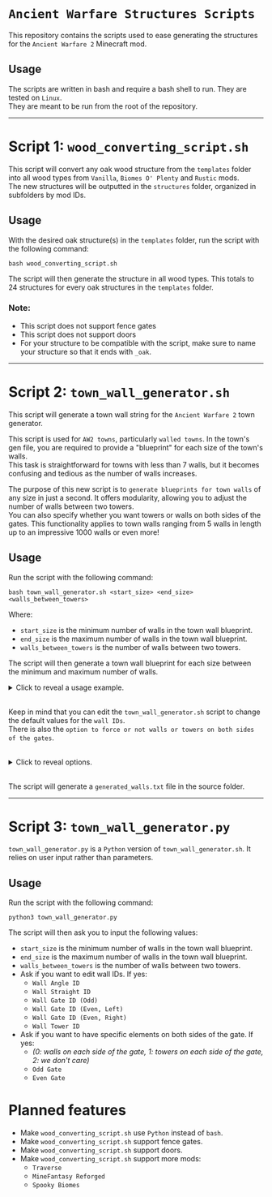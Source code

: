# **`Ancient Warfare Structures Scripts`**

This repository contains the scripts used to ease generating the structures for the `Ancient Warfare 2` Minecraft mod.


## Usage

The scripts are written in bash and require a bash shell to run. They are tested on `Linux`.  
They are meant to be run from the root of the repository.

---

# Script 1: `wood_converting_script.sh`

This script will convert any oak wood structure from the `templates` folder into all wood types from `Vanilla`, `Biomes O' Plenty` and `Rustic` mods.  
The new structures will be outputted in the `structures` folder, organized in subfolders by mod IDs.

## Usage

With the desired oak structure(s) in the `templates` folder, run the script with the following command:

```
bash wood_converting_script.sh
```

The script will then generate the structure in all wood types. This totals to 24 structures for every oak structures in the `templates` folder.  
### Note:
- This script does not support fence gates
- This script does not support doors
- For your structure to be compatible with the script, make sure to name your structure so that it ends with `_oak`.
---

# Script 2: `town_wall_generator.sh`

This script will generate a town wall string for the `Ancient Warfare 2` town generator.

This script is used for `AW2 towns`, particularly `walled towns`. In the town's gen file, you are required to provide a "blueprint" for each size of the town's walls.  
This task is straightforward for towns with less than 7 walls, but it becomes confusing and tedious as the number of walls increases.

The purpose of this new script is to `generate blueprints for town walls` of any size in just a second. It offers modularity, allowing you to adjust the number of walls between two towers.  
You can also specify whether you want towers or walls on both sides of the gates. This functionality applies to town walls ranging from 5 walls in length up to an impressive 1000 walls or even more!

## Usage

Run the script with the following command:

```
bash town_wall_generator.sh <start_size> <end_size> <walls_between_towers>
```


Where:

- `start_size` is the minimum number of walls in the town wall blueprint.
- `end_size` is the maximum number of walls in the town wall blueprint.
- `walls_between_towers` is the number of walls between two towers.

The script will then generate a town wall blueprint for each size between the minimum and maximum number of walls.

<details>
    <summary>Click to reveal a usage example.</summary>
      
    bash town_wall_generator.sh 5 15 2  
    or  
    python3 town_wall_generator.py 5 15 2
      
    Will generate:  
      
    wallPatterns:
    5:0-5-2-5-0
    6:0-5-3-4-5-0
    7:0-1-5-2-5-1-0
    8:0-1-5-3-4-5-1-0
    9:0-1-1-5-2-5-1-1-0
    10:0-1-1-5-3-4-5-1-1-0
    11:0-1-1-1-5-2-5-1-1-1-0
    12:0-1-1-1-5-3-4-5-1-1-1-0
    13:0-1-1-5-1-5-2-5-1-5-1-1-0
    14:0-1-1-5-1-5-3-4-5-1-5-1-1-0
    15:0-1-1-5-1-1-5-2-5-1-1-5-1-1-0
    :endWallPaterns
</details>
<br>

Keep in mind that you can edit the `town_wall_generator.sh` script to change the default values for the `wall IDs`.  
There is also the `option to force or not walls or towers on both sides of the gates`.

<br>
<details>
    <summary>Click to reveal options.</summary>
      
    wall_gate_towers_odd=1
    wall_gate_towers_even=1

    #0: walls on each side of the gate
    #1: towers on each side of the gate
    #2: we don't care
</details>

<br>

The script will generate a `generated_walls.txt` file in the source folder.

---

# Script 3: `town_wall_generator.py`

`town_wall_generator.py` is a `Python` version of `town_wall_generator.sh`. It relies on user input rather than parameters.

## Usage

Run the script with the following command:

```
python3 town_wall_generator.py
```

The script will then ask you to input the following values:
- `start_size` is the minimum number of walls in the town wall blueprint.
- `end_size` is the maximum number of walls in the town wall blueprint.
- `walls_between_towers` is the number of walls between two towers.
- Ask if you want to edit wall IDs. If yes:
    - `Wall Angle ID`
    - `Wall Straight ID`
    - `Wall Gate ID (Odd)`
    - `Wall Gate ID (Even, Left)`
    - `Wall Gate ID (Even, Right)`
    - `Wall Tower ID`
- Ask if you want to have specific elements on both sides of the gate. If yes:
    - *(0: walls on each side of the gate, 1: towers on each side of the gate, 2: we don't care)*
    - `Odd Gate`
    - `Even Gate`

# Planned features

- Make `wood_converting_script.sh` use `Python` instead of `bash`.
- Make `wood_converting_script.sh` support fence gates.
- Make `wood_converting_script.sh` support doors.
- Make `wood_converting_script.sh` support more mods:
    - `Traverse`
    - `MineFantasy Reforged`
    - `Spooky Biomes`
